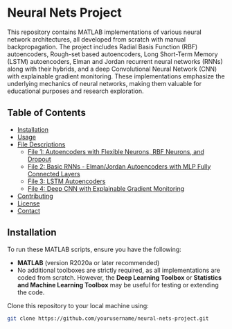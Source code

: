 # Neural Nets Project

This repository contains MATLAB implementations of various neural network architectures, all developed from scratch with manual backpropagation. The project includes Radial Basis Function (RBF) autoencoders, Rough-set based autoencoders, Long Short-Term Memory (LSTM) autoencoders, Elman and Jordan recurrent neural networks (RNNs) along with their hybrids, and a deep Convolutional Neural Network (CNN) with explainable gradient monitoring. These implementations emphasize the underlying mechanics of neural networks, making them valuable for educational purposes and research exploration.

## Table of Contents

- [Installation](#installation)
- [Usage](#usage)
- [File Descriptions](#file-descriptions)
  - [File 1: Autoencoders with Flexible Neurons, RBF Neurons, and Dropout](#file-1-autoencoders-with-flexible-neurons-rbf-neurons-and-dropout)
  - [File 2: Basic RNNs - Elman/Jordan Autoencoders with MLP Fully Connected Layers](#file-2-basic-rnns---elmanjordan-autoencoders-with-mlp-fully-connected-layers)
  - [File 3: LSTM Autoencoders](#file-3-lstm-autoencoders)
  - [File 4: Deep CNN with Explainable Gradient Monitoring](#file-4-deep-cnn-with-explainable-gradient-monitoring)
- [Contributing](#contributing)
- [License](#license)
- [Contact](#contact)

## Installation

To run these MATLAB scripts, ensure you have the following:

- **MATLAB** (version R2020a or later recommended)
- No additional toolboxes are strictly required, as all implementations are coded from scratch. However, the **Deep Learning Toolbox** or **Statistics and Machine Learning Toolbox** may be useful for testing or extending the code.

Clone this repository to your local machine using:

```bash
git clone https://github.com/yourusername/neural-nets-project.git
